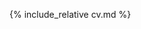 <!-- ---
layout: cv
title: My Professional CV
description: Professional CV and Resume
permalink: /
--- -->

{% include_relative cv.md %}
